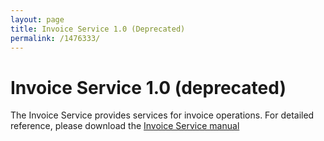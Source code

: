 ```yaml
---
layout: page
title: Invoice Service 1.0 (Deprecated)
permalink: /1476333/
---
```


# Invoice Service 1.0 (deprecated) 
The Invoice Service provides services for invoice operations.
For detailed reference, please download the [Invoice Service
manual](../attachments/1476333/1573004.pdf)
